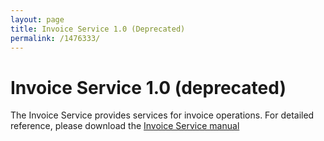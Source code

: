 ```yaml
---
layout: page
title: Invoice Service 1.0 (Deprecated)
permalink: /1476333/
---
```


# Invoice Service 1.0 (deprecated) 
The Invoice Service provides services for invoice operations.
For detailed reference, please download the [Invoice Service
manual](../attachments/1476333/1573004.pdf)
